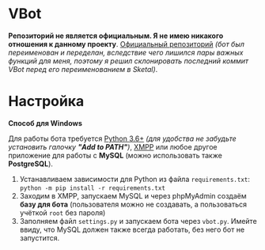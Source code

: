 # VBot
**Репозиторий не является официальным. Я не имею никакого отношения к данному проекту**. [Официальный репозиторий](https://github.com/ekonda/sketal) _(бот был переименован и переделан, вследствие чего лишился пары важных функций для меня, поэтому я решил склонировать последний коммит VBot перед его переименованием в Sketal)_.
# Настройка
**Способ для Windows**

Для работы бота требуется [Python 3.6+](https://www.python.org/downloads/) _(для удобства не забудьте установить галочку **"Add to PATH"**)_, [XMPP](https://www.apachefriends.org/ru/download.html) или любое другое приложение для работы с **MySQL** (можно использовать также **PostgreSQL**).
1. Устанавливаем зависимости для Python из файла `requirements.txt`: `python -m pip install -r requirements.txt`
2. Заходим в XMPP, запускаем MySQL и через phpMyAdmin создаём **базу для бота** (пользователя можно не создавать, а пользоваться учёткой `root` без пароля)
3. Заполняем файл `settings.py` и запускаем бота через `vbot.py`. Имейте ввиду, что MySQL должен также всегда работать, без него бот не запустится.
